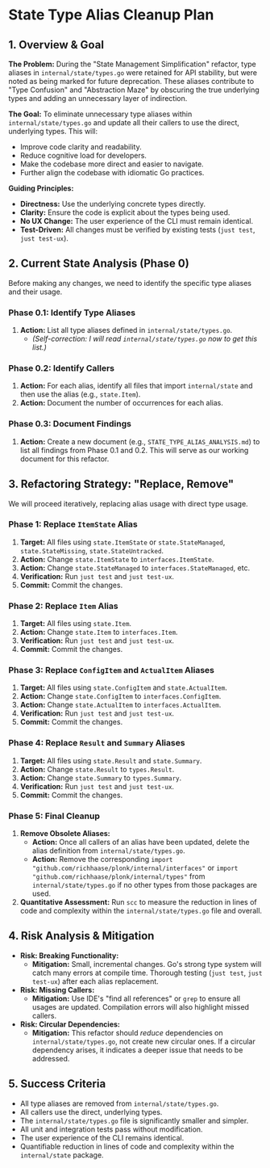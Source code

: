 # State Type Alias Cleanup Plan

## 1. Overview & Goal

**The Problem:** During the "State Management Simplification" refactor, type aliases in `internal/state/types.go` were retained for API stability, but were noted as being marked for future deprecation. These aliases contribute to "Type Confusion" and "Abstraction Maze" by obscuring the true underlying types and adding an unnecessary layer of indirection.

**The Goal:** To eliminate unnecessary type aliases within `internal/state/types.go` and update all their callers to use the direct, underlying types. This will:
*   Improve code clarity and readability.
*   Reduce cognitive load for developers.
*   Make the codebase more direct and easier to navigate.
*   Further align the codebase with idiomatic Go practices.

**Guiding Principles:**
*   **Directness:** Use the underlying concrete types directly.
*   **Clarity:** Ensure the code is explicit about the types being used.
*   **No UX Change:** The user experience of the CLI must remain identical.
*   **Test-Driven:** All changes must be verified by existing tests (`just test`, `just test-ux`).

## 2. Current State Analysis (Phase 0)

Before making any changes, we need to identify the specific type aliases and their usage.

### Phase 0.1: Identify Type Aliases

1.  **Action:** List all type aliases defined in `internal/state/types.go`.
    *   *(Self-correction: I will read `internal/state/types.go` now to get this list.)*

### Phase 0.2: Identify Callers

1.  **Action:** For each alias, identify all files that import `internal/state` and then use the alias (e.g., `state.Item`).
2.  **Action:** Document the number of occurrences for each alias.

### Phase 0.3: Document Findings

1.  **Action:** Create a new document (e.g., `STATE_TYPE_ALIAS_ANALYSIS.md`) to list all findings from Phase 0.1 and 0.2. This will serve as our working document for this refactor.

## 3. Refactoring Strategy: "Replace, Remove"

We will proceed iteratively, replacing alias usage with direct type usage.

### Phase 1: Replace `ItemState` Alias

1.  **Target:** All files using `state.ItemState` or `state.StateManaged`, `state.StateMissing`, `state.StateUntracked`.
2.  **Action:** Change `state.ItemState` to `interfaces.ItemState`.
3.  **Action:** Change `state.StateManaged` to `interfaces.StateManaged`, etc.
4.  **Verification:** Run `just test` and `just test-ux`.
5.  **Commit:** Commit the changes.

### Phase 2: Replace `Item` Alias

1.  **Target:** All files using `state.Item`.
2.  **Action:** Change `state.Item` to `interfaces.Item`.
3.  **Verification:** Run `just test` and `just test-ux`.
4.  **Commit:** Commit the changes.

### Phase 3: Replace `ConfigItem` and `ActualItem` Aliases

1.  **Target:** All files using `state.ConfigItem` and `state.ActualItem`.
2.  **Action:** Change `state.ConfigItem` to `interfaces.ConfigItem`.
3.  **Action:** Change `state.ActualItem` to `interfaces.ActualItem`.
4.  **Verification:** Run `just test` and `just test-ux`.
5.  **Commit:** Commit the changes.

### Phase 4: Replace `Result` and `Summary` Aliases

1.  **Target:** All files using `state.Result` and `state.Summary`.
2.  **Action:** Change `state.Result` to `types.Result`.
3.  **Action:** Change `state.Summary` to `types.Summary`.
4.  **Verification:** Run `just test` and `just test-ux`.
5.  **Commit:** Commit the changes.

### Phase 5: Final Cleanup

1.  **Remove Obsolete Aliases:**
    *   **Action:** Once all callers of an alias have been updated, delete the alias definition from `internal/state/types.go`.
    *   **Action:** Remove the corresponding `import "github.com/richhaase/plonk/internal/interfaces"` or `import "github.com/richhaase/plonk/internal/types"` from `internal/state/types.go` if no other types from those packages are used.
2.  **Quantitative Assessment:** Run `scc` to measure the reduction in lines of code and complexity within the `internal/state/types.go` file and overall.

## 4. Risk Analysis & Mitigation

*   **Risk: Breaking Functionality:**
    *   **Mitigation:** Small, incremental changes. Go's strong type system will catch many errors at compile time. Thorough testing (`just test`, `just test-ux`) after each alias replacement.
*   **Risk: Missing Callers:**
    *   **Mitigation:** Use IDE's "find all references" or `grep` to ensure all usages are updated. Compilation errors will also highlight missed callers.
*   **Risk: Circular Dependencies:**
    *   **Mitigation:** This refactor should *reduce* dependencies on `internal/state/types.go`, not create new circular ones. If a circular dependency arises, it indicates a deeper issue that needs to be addressed.

## 5. Success Criteria

*   All type aliases are removed from `internal/state/types.go`.
*   All callers use the direct, underlying types.
*   The `internal/state/types.go` file is significantly smaller and simpler.
*   All unit and integration tests pass without modification.
*   The user experience of the CLI remains identical.
*   Quantifiable reduction in lines of code and complexity within the `internal/state` package.

